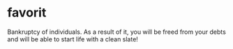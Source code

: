 # favorit
 Bankruptcy of individuals. As a result of it, you will be freed from your debts and will be able to start life with a clean slate!

